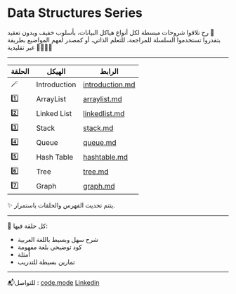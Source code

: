 # Data Structures Series
 رح تلاقوا شروحات مبسطة لكل أنواع هياكل البيانات، بأسلوب خفيف وبدون تعقيد 💛  
بتقدروا تستخدموا السلسلة للمراجعة، للتعلم الذاتي، أو كمصدر لفهم المواضيع بطريقة غير تقليدية 👩‍💻👨‍💻

---

| الحلقة | الهيكل       | الرابط                    |
|--------|--------------|---------------------------|
| 🪄     | Introduction   | [introduction.md](Introduction.md) |
| 1️⃣     | ArrayList    | [arraylist.md](Arraylist) |
| 2️⃣     | Linked List  | [linkedlist.md](linkedlist.md) |
| 3️⃣     | Stack        | [stack.md](stack.md) |
| 4️⃣     | Queue        | [queue.md](queue.md) |
| 5️⃣     | Hash Table   | [hashtable.md](hashtable.md) |
| 6️⃣     | Tree         | [tree.md](tree.md) |
| 7️⃣     | Graph        | [graph.md](graph.md) |


✨ يتتم تحديث الفهرس والحلقات باستمرار.

---

📌 كل حلقة فيها:
- شرح سهل وبسيط باللغة العربية 
- كود توضيحي بلغة مفهومة 
- أمثلة 
- تمارين بسيطة للتدريب

---

📬للتواصل :
[code.mode](https://www.instagram.com/code.mode)
[Linkedin](https://www.linkedin.com/in/razan-alqasem/)

